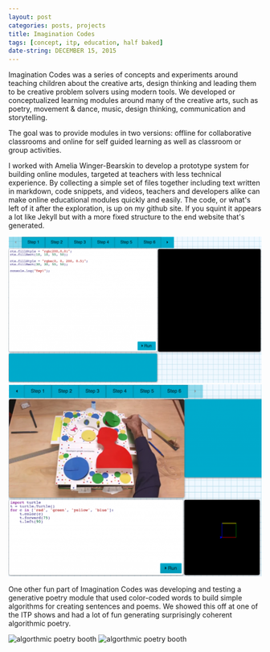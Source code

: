 ```yaml
---
layout: post
categories: posts, projects
title: Imagination Codes
tags: [concept, itp, education, half baked]
date-string: DECEMBER 15, 2015
---
```


Imagination Codes was a series of concepts and experiments around teaching
children about the creative arts, design thinking and leading them to be 
creative problem solvers using modern tools. We developed or conceptualized
learning modules around many of the creative arts, such as poetry, movement & 
dance, music, design thinking, communication and storytelling. 

The goal was to provide modules in two versions: offline for collaborative 
classrooms and online for self guided learning as well as classroom or group 
activities.

I worked with Amelia Winger-Bearskin to develop a prototype system for building 
online modules, targeted at teachers with less technical experience. By 
collecting a simple set of files together including text written in markdown, 
code snippets, and videos, teachers and developers alike can make online 
educational modules quickly and easily. The code, or what's left of it after the
exploration, is up on my github site. If you squint it appears a lot like Jekyll 
but with a more fixed structure to the end website that's generated.

![concept of UI for Imagination Codes](images/2015-12-15/imcodes-layout1.png)
![concept of UI for Imagination Codes](images/2015-12-15/imcodes-layout2.png)

One other fun part of Imagination Codes was developing and testing a generative 
poetry module that used color-coded words to build simple algorithms for 
creating sentences and poems. We showed this off at one of the ITP shows and
had a lot of fun generating surprisingly coherent algorithmic poetry.

![algorthmic poetry booth](images/2015-12-15/imcodes-poetry1.png)
![algorthmic poetry booth](images/2015-12-15/imcodes-poetry2.png)